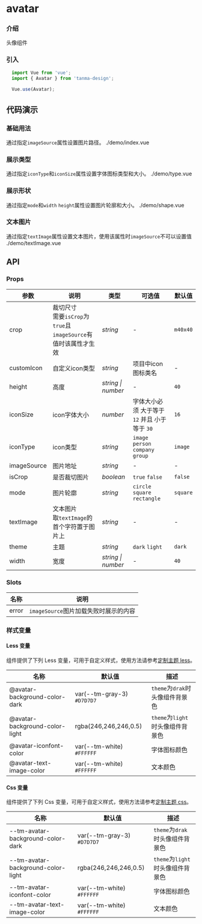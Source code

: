 # avatar

### 介绍

头像组件

### 引入

```js
  import Vue from 'vue';
  import { Avatar } from 'tanma-design';
  
  Vue.use(Avatar);
```

## 代码演示

### 基础用法
通过指定`imageSource`属性设置图片路径。
<demo-code>./demo/index.vue</demo-code>

### 展示类型
通过指定`iconType`和`iconSize`属性设置字体图标类型和大小。
<demo-code>./demo/type.vue</demo-code>

### 展示形状
通过指定`mode`和`width` `height`属性设置图片轮廓和大小。
<demo-code>./demo/shape.vue</demo-code>

### 文本图片
通过指定`textImage`属性设置文本图片，使用该属性时`imageSource`不可以设置值
<demo-code>./demo/textImage.vue</demo-code>


## API

### Props
参数 | 说明 | 类型 | 可选值 | 默认值
-- | -- | -- | -- | --
crop | 裁切尺寸 <br> 需要`isCrop`为`true`且`imageSource`有值时该属性才生效 | _string_ | - | `m40x40`
customIcon | 自定义icon类型 | _string_ | 项目中icon图标类名 | -
height | 高度 | _string \| number_ | - | `40`
iconSize | icon字体大小 | _number_ | 字体大小必须 大于等于 `12` 并且 小于等于 `30` | `16`
iconType | icon类型 | _string_ | `image` `person` `company` `group` | `image`
imageSource | 图片地址 | _string_ | - | -
isCrop | 是否裁切图片 | _boolean_ | `true` `false` | `false`
mode | 图片轮廓 | _string_ | `circle` `square` `rectangle` | `square`
textImage | 文本图片 <br /> 取`textImage`的首个字符置于图片上 | _string_ | - | -
theme | 主题 | _string_ | `dark` `light` | `dark`
width | 宽度 | _string \| number_ | - | `40`

### Slots

名称 | 说明
-- | --
error | `imageSource`图片加载失败时展示的内容

### 样式变量

#### Less 变量

组件提供了下列 Less 变量，可用于自定义样式，使用方法请参考[定制主题 less](#/theme)。

名称 | 默认值 | 描述
-- | -- | --
@avatar-background-color-dark | var(--tm-gray-3) `#D7D7D7` | `theme`为`drak`时头像组件背景色
@avatar-background-color-light | rgba(246,246,246,0.5) | `theme`为`light`时头像组件背景色
@avatar-iconfont-color | var(--tm-white) `#FFFFFF` | 字体图标颜色
@avatar-text-image-color | var(--tm-white) `#FFFFFF` | 文本颜色

#### Css 变量

组件提供了下列 Css 变量，可用于自定义样式，使用方法请参考[定制主题 css](#/theme2)。

名称 | 默认值 | 描述
-- | -- | --
--tm-avatar-background-color-dark | var(--tm-gray-3) `#D7D7D7` | `theme`为`drak`时头像组件背景色
--tm-avatar-background-color-light |  rgba(246,246,246,0.5) | `theme`为`light`时头像组件背景色
--tm-avatar-iconfont-color | var(--tm-white) `#FFFFFF` | 字体图标颜色 
--tm-avatar-text-image-color | var(--tm-white) `#FFFFFF` | 文本颜色